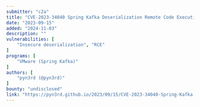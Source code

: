 ```yaml
---
submitter: "c2a"
title: "CVE-2023-34040 Spring Kafka Deserialization Remote Code Execution"
date: "2023-09-15"
added: "2024-11-03"
description: ""
vulnerabilities: [
    "Insecure deserialization", "RCE"
]
programs: [
    "VMware (Spring Kafka)"
]
authors: [
    "pyn3rd (@pyn3rd)"
]
bounty: "undisclosed"
link: "https://pyn3rd.github.io/2023/09/15/CVE-2023-34040-Spring-Kafka-Deserialization-Remote-Code-Execution/"
---
```




